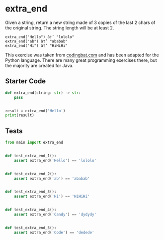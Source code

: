 # extra_end





Given a string, return a new string made of 3 copies of the last 2 chars of the original string. The string length will be at least 2.

```
extra_end("Hello") â†’ "lololo"
extra_end("ab") â†’ "ababab"
extra_end("Hi") â†’ "HiHiHi"
```

This exercise was taken from [codingbat.com](https://codingbat.com/prob/p108853) and has been adapted for the Python language. There are many great programming exercises there, but the majority are created for Java.

## Starter Code
```python
def extra_end(string: str) -> str:
    pass


result = extra_end('Hello')
print(result)
```

## Tests
```python
from main import extra_end


def test_extra_end_1():
    assert extra_end('Hello') == 'lololo'


def test_extra_end_2():
    assert extra_end('ab') == 'ababab'


def test_extra_end_3():
    assert extra_end('Hi') == 'HiHiHi'


def test_extra_end_4():
    assert extra_end('Candy') == 'dydydy'


def test_extra_end_5():
    assert extra_end('Code') == 'dedede'
```
